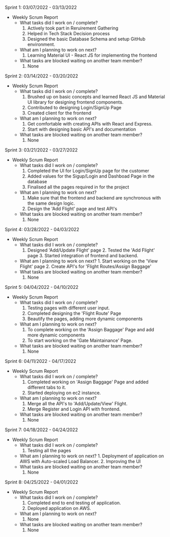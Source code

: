 Sprint 1: 03/07/2022 - 03/13/2022
- Weekly Scrum Report
	- What tasks did I work on / complete?
		1. Actively took part in Reruirement Gathering
		2. Helped in Tech Stack Decision process
		3. Designed the basic Database Schema and setup GitHub environment.
	- What am I planning to work on next?
		1. Learning Material UI - React JS for implementing the frontend
	- What tasks are blocked waiting on another team member?
		1. None


Sprint 2: 03/14/2022 - 03/20/2022
- Weekly Scrum Report
	- What tasks did I work on / complete?
		1. Brushed up on basic concepts and learned React JS and Material UI library for designing frontend components.
		2. Contributed to designing Login/SignUp Page
		3. Created client for the frontend
	- What am I planning to work on next?
		1. Get comfortable with creating APIs with React and Express.
		2. Start with designing basic API's and documentation
	- What tasks are blocked waiting on another team member?
		1. None


Sprint 3: 03/21/2022 - 03/27/2022
- Weekly Scrum Report
	- What tasks did I work on / complete?
		1. Completed the UI for Login/SignUp page for the customer
		2. Added values for the Sigup/Login and Dashboad Page in the database
		3. Finalised all the pages required in for the project
	- What am I planning to work on next?
		1. Make sure that the frontend and backend are synchronous with the same design logic.
		2. Design the 'Add Flight' page and test API's
	- What tasks are blocked waiting on another team member?
		1. None
 

Sprint 4: 03/28/2022 - 04/03/2022
- Weekly Scrum Report
	- What tasks did I work on / complete?
		1. Designed 'Add/Update Flight' page
    		2. Tested the 'Add Flight' page 
    		3. Started integration of frontend and backend.
	- What am I planning to work on next?
    		1. Start working on the 'View Flight' page
    		2. Create API's for 'Flight Routes/Assign Baggage'
	- What tasks are blocked waiting on another team member?
		1. None



Sprint 5: 04/04/2022 - 04/10/2022
- Weekly Scrum Report
	- What tasks did I work on / complete?
		1. Testing pages with different user input.
		2. Completed designing the 'Flight Route' Page
		3. Beautify the pages, adding more dynamic components
	- What am I planning to work on next?
		1. To complete working on the 'Assign Baggage' Page and add more dynamic components
		2. To start working on the 'Gate Maintainance' Page.
	- What tasks are blocked waiting on another team member?
		1. None
	


Sprint 6: 04/11/2022 - 04/17/2022
- Weekly Scrum Report
	- What tasks did I work on / complete?
		1. Completed working on 'Assign Baggage' Page and added different tabs to it.
		2. Started deploying on ec2 instance.
	- What am I planning to work on next?
		1. Merge all the API's to 'Add/Update/View' Flight.	
		2. Merge Register and Login API with frontend.  
	- What tasks are blocked waiting on another team member?
		1. None



Sprint 7: 04/18/2022 - 04/24/2022
- Weekly Scrum Report
	- What tasks did I work on / complete?
		1. Testing all the pages 
	- What am I planning to work on next?
        	1. Deployment of application on AWS with Auto-scaled Load Balancer.
        	2. Improving the UI
	- What tasks are blocked waiting on another team member?
		1. None



Sprint 8: 04/25/2022 - 04/01/2022
- Weekly Scrum Report
	- What tasks did I work on / complete?
		1. Completed end to end testing of application.
		2. Deployed application on AWS.
	- What am I planning to work on next?
		1. None
	- What tasks are blocked waiting on another team member?
		1. None

